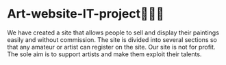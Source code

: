 # Art-website-IT-project👩‍🎨🎨
We have created a site that allows people to sell and 
display their paintings easily and without commission. 
The site is divided into several sections so that any 
amateur or artist can register on the site. Our site is not 
for profit. The sole aim is to support artists and make 
them exploit their talents.
